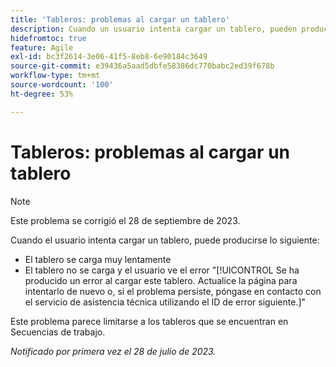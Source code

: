 ```yaml
---
title: 'Tableros: problemas al cargar un tablero'
description: Cuando un usuario intenta cargar un tablero, pueden producirse problemas.
hidefromtoc: true
feature: Agile
exl-id: bc3f2614-3e06-41f5-8eb8-6e90184c3649
source-git-commit: e39436a5aad5dbfe58386dc770babc2ed39f678b
workflow-type: tm+mt
source-wordcount: '100'
ht-degree: 53%

---
```


# Tableros: problemas al cargar un tablero

>[!NOTE]
>
>Este problema se corrigió el 28 de septiembre de 2023.

Cuando el usuario intenta cargar un tablero, puede producirse lo siguiente:

* El tablero se carga muy lentamente
* El tablero no se carga y el usuario ve el error &quot;[!UICONTROL Se ha producido un error al cargar este tablero. Actualice la página para intentarlo de nuevo o, si el problema persiste, póngase en contacto con el servicio de asistencia técnica utilizando el ID de error siguiente.]&quot;

Este problema parece limitarse a los tableros que se encuentran en Secuencias de trabajo.

_Notificado por primera vez el 28 de julio de 2023._
